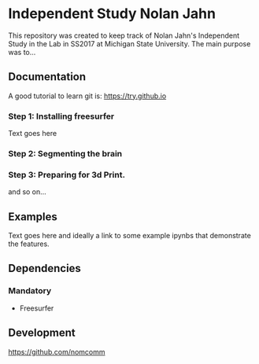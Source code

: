 Independent Study Nolan Jahn
=======================================

This repository was created to keep track of  Nolan Jahn's Independent Study in the Lab in SS2017 at Michigan State University.
The main purpose was to...

Documentation
-------------

A good tutorial to learn git is: https://try.github.io

### Step 1: Installing freesurfer
Text goes here

### Step 2: Segmenting the brain


### Step 3: Preparing for 3d Print.


and so on...


Examples
--------

Text goes here and ideally a link to some example ipynbs that demonstrate the features.

Dependencies
------------


### Mandatory

- Freesurfer


Development
-----------

https://github.com/nomcomm

